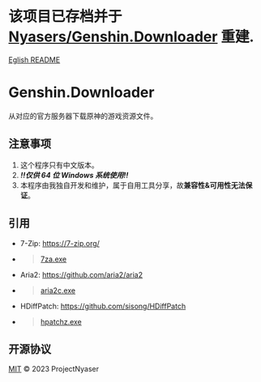 # 该项目已存档并于 [Nyasers/Genshin.Downloader](https://github.com/Nyasers/Genshin.Downloader) 重建.

[Eglish README](README.md)
# Genshin.Downloader
从对应的官方服务器下载原神的游戏资源文件。

## 注意事项
1. 这个程序只有中文版本。
1. ***!!仅供 64 位 Windows 系统使用!!***
1. 本程序由我独自开发和维护，属于自用工具分享，故**兼容性&可用性无法保证**。

## 引用
- 7-Zip: <https://7-zip.org/>
- > [7za.exe](/7za.exe)
- Aria2: <https://github.com/aria2/aria2>
- > [aria2c.exe](/aria2c.exe)
- HDiffPatch: <https://github.com/sisong/HDiffPatch>
- > [hpatchz.exe](/hpatchz.exe)

## 开源协议
[MIT](LICENSE) © 2023 ProjectNyaser
